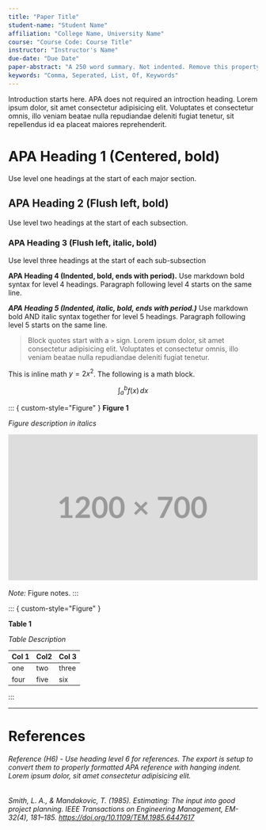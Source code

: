 ```yaml
---
title: "Paper Title"
student-name: "Student Name"
affiliation: "College Name, University Name"
course: "Course Code: Course Title"
instructor: "Instructor's Name"
due-date: "Due Date"
paper-abstract: "A 250 word summary. Not indented. Remove this property entirely if abstract not required. Lorem ipsum dolor, sit amet consectetur adipisicing elit."
keywords: "Comma, Seperated, List, Of, Keywords"
---
```


<!-- This is a comment. It will not be exported. -->
<!-- The title will be automatically placed on the cover as well as on top of the first body page. -->
<!-- Start writing your paper from the introduction. -->

Introduction starts here. APA does not required an introction heading. Lorem ipsum dolor, sit amet consectetur adipisicing elit. Voluptates et consectetur omnis, illo veniam beatae nulla repudiandae deleniti fugiat tenetur, sit repellendus id ea placeat maiores reprehenderit.

# APA Heading 1 (Centered, bold)

Use level one headings at the start of each major section.

## APA Heading 2 (Flush left, bold)

Use level two headings at the start of each subsection.

### APA Heading 3 (Flush left, italic, bold)

Use level three headings at the start of each sub-subsection

**APA Heading 4 (Indented, bold, ends with period).** Use markdown bold syntax for level 4 headings. Paragraph following level 4 starts on the same line.

**_APA Heading 5 (Indented, italic, bold, ends with period.)_** Use markdown bold AND italic syntax together for level 5 headings. Paragraph following level 5 starts on the same line.

> Block quotes start with a `>` sign. Lorem ipsum dolor, sit amet consectetur adipisicing elit. Voluptates et consectetur omnis, illo veniam beatae nulla repudiandae deleniti fugiat tenetur.

<!-- Wrap inline math with single dollar signs  -->

This is inline math $y=2x^2$. The following is a math block.

<!-- Math blocks are wrapped in double dollar signs -->

$$
\int_a^b f(x)\,dx
$$

<!-- Wrap figures and their supporting text in fenced blocks, with custom-style set to "Figure". -->

::: { custom-style="Figure" }
**Figure 1**

_Figure description in italics_

![](./large-image.png)

_Note:_ Figure notes.
:::

::: { custom-style="Figure" }

**Table 1**

_Table Description_

| Col 1 | Col2 | Col 3 |
| ----- | ---- | ----- |
| one   | two  | three |
| four  | five | six   |

:::

---

<!-- Horizontal rule (---) are converted to page breaks. -->
<!-- Start the references section following a page break. -->
<!-- Use heading level 1 for the references title. -->
<!-- Use heading level 6 for each reference. -->

# References

###### Reference (H6) - Use heading level 6 for references. The export is setup to convert them to properly formatted APA reference with hanging indent. Lorem ipsum dolor, sit amet consectetur adipisicing elit.

###### Smith, L. A., & Mandakovic, T. (1985). Estimating: The input into good project planning. _IEEE Transactions on Engineering Management_, _EM-32_(4), 181–185. https://doi.org/10.1109/TEM.1985.6447617
